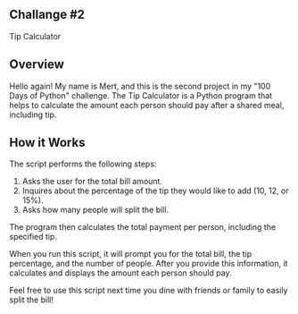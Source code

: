 ## Challange #2
Tip Calculator

## Overview

Hello again! My name is Mert, and this is the second project in my "100 Days of Python" challenge. The Tip Calculator is a Python program that helps to calculate the amount each person should pay after a shared meal, including tip.

## How it Works

The script performs the following steps:
1. Asks the user for the total bill amount.
2. Inquires about the percentage of the tip they would like to add (10, 12, or 15%).
3. Asks how many people will split the bill.

The program then calculates the total payment per person, including the specified tip.

When you run this script, it will prompt you for the total bill, the tip percentage, and the number of people. After you provide this information, it calculates and displays the amount each person should pay.

Feel free to use this script next time you dine with friends or family to easily split the bill!
